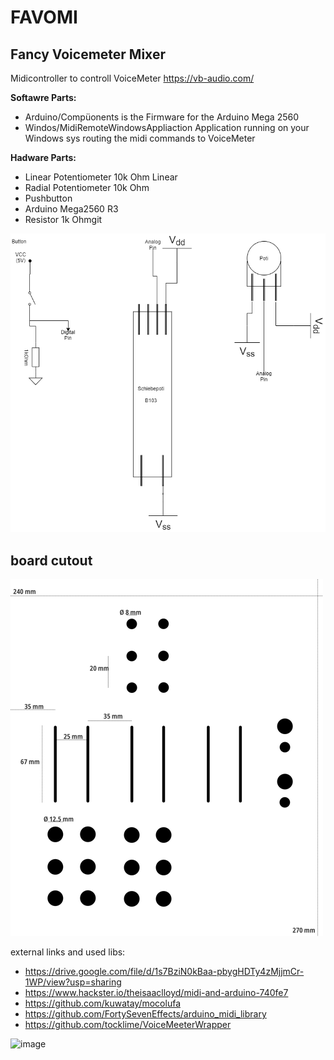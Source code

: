 # FAVOMI
## Fancy Voicemeter Mixer

Midicontroller to controll VoiceMeter https://vb-audio.com/

**Softawre Parts:**
- Arduino/Compüonents is the Firmware for the Arduino Mega 2560
- Windos/MidiRemoteWindowsAppliaction Application running on your Windows sys routing the midi commands to VoiceMeter

**Hadware Parts:**
- Linear Potentiometer 10k Ohm Linear
- Radial Potentiometer 10k Ohm
- Pushbutton
- Arduino Mega2560 R3
- Resistor 1k Ohmgit


![circuit diagram](https://github.com/soma-web/MidiController/blob/master/Assets/Parts.png?raw=true)

## board cutout
![wood cutout](https://github.com/soma-web/MidiController/blob/master/Assets/wood_cut_out.png?raw=true)


external links and used libs:
- https://drive.google.com/file/d/1s7BziN0kBaa-pbygHDTy4zMjjmCr-1WP/view?usp=sharing
- https://www.hackster.io/theisaaclloyd/midi-and-arduino-740fe7
- https://github.com/kuwatay/mocolufa
- https://github.com/FortySevenEffects/arduino_midi_library
- https://github.com/tocklime/VoiceMeeterWrapper

![image](https://user-images.githubusercontent.com/1823703/110623704-823fcd00-819d-11eb-998d-ef87a987f0de.png)

